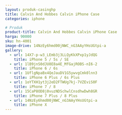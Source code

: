 ```yaml
---
layout: produk-casinghp
title: Calvin And Hobbes Calvin iPhone Case
categories: iphone

# Produk
product-title: Calvin And Hobbes Calvin iPhone Case
harga: 90000
sku: hn-4001
image-drive: 14NzEy6hmd00jNWC_nG3AAyYHsUGtpi-a
gallery:
  - url: 14X7-p-w3_LEmb3j3LLQyKkXPxp1yJdQG
    title: iPhone 5 / 5s / SE
  - url: 1lB9jnS0dJU8E8a4E_MfGajROBS-nI6-2
    title: iPhone 6 / 6s
  - url: 1UflgNpaBx4QeJauDV1G5ywvgCmk0lnn3
    title: iPhone 6 Plus / 6s Plus
  - url: 1oYTXH1yt3j2eD2FTWUg7kj-7VZEviS0F
    title: iPhone 7 / 8
  - url: 15CaP8OD8j0vuzNDSchwlCnsdhwDwh8GR
    title: iPhone 7 Plus / 8 Plus
  - url: 14NzEy6hmd00jNWC_nG3AAyYHsUGtpi-a
    title: iPhone X
---
```

